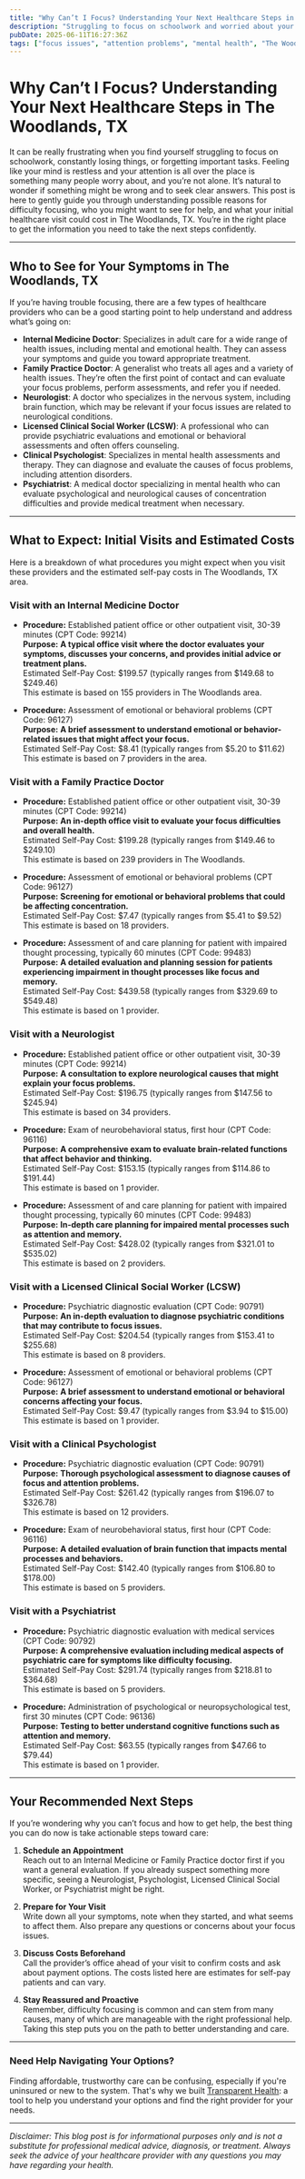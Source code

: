 ```yaml
---
title: "Why Can’t I Focus? Understanding Your Next Healthcare Steps in The Woodlands, TX"
description: "Struggling to focus on schoolwork and worried about your concentration? Learn who to see and what visiting a provider in The Woodlands, TX might cost."
pubDate: 2025-06-11T16:27:36Z
tags: ["focus issues", "attention problems", "mental health", "The Woodlands TX", "healthcare guide", "provider costs"]
---
```


# Why Can’t I Focus? Understanding Your Next Healthcare Steps in The Woodlands, TX

It can be really frustrating when you find yourself struggling to focus on schoolwork, constantly losing things, or forgetting important tasks. Feeling like your mind is restless and your attention is all over the place is something many people worry about, and you’re not alone. It’s natural to wonder if something might be wrong and to seek clear answers. This post is here to gently guide you through understanding possible reasons for difficulty focusing, who you might want to see for help, and what your initial healthcare visit could cost in The Woodlands, TX. You’re in the right place to get the information you need to take the next steps confidently.

---

## Who to See for Your Symptoms in The Woodlands, TX

If you’re having trouble focusing, there are a few types of healthcare providers who can be a good starting point to help understand and address what’s going on:

- **Internal Medicine Doctor**: Specializes in adult care for a wide range of health issues, including mental and emotional health. They can assess your symptoms and guide you toward appropriate treatment.
- **Family Practice Doctor**: A generalist who treats all ages and a variety of health issues. They’re often the first point of contact and can evaluate your focus problems, perform assessments, and refer you if needed.
- **Neurologist**: A doctor who specializes in the nervous system, including brain function, which may be relevant if your focus issues are related to neurological conditions.
- **Licensed Clinical Social Worker (LCSW)**: A professional who can provide psychiatric evaluations and emotional or behavioral assessments and often offers counseling.
- **Clinical Psychologist**: Specializes in mental health assessments and therapy. They can diagnose and evaluate the causes of focus problems, including attention disorders.
- **Psychiatrist**: A medical doctor specializing in mental health who can evaluate psychological and neurological causes of concentration difficulties and provide medical treatment when necessary.

---

## What to Expect: Initial Visits and Estimated Costs

Here is a breakdown of what procedures you might expect when you visit these providers and the estimated self-pay costs in The Woodlands, TX area.

### Visit with an Internal Medicine Doctor

- **Procedure:** Established patient office or other outpatient visit, 30-39 minutes (CPT Code: 99214)  
  **Purpose:** **A typical office visit where the doctor evaluates your symptoms, discusses your concerns, and provides initial advice or treatment plans.**  
  Estimated Self-Pay Cost: $199.57 (typically ranges from $149.68 to $249.46)  
  This estimate is based on 155 providers in The Woodlands area.

- **Procedure:** Assessment of emotional or behavioral problems (CPT Code: 96127)  
  **Purpose:** **A brief assessment to understand emotional or behavior-related issues that might affect your focus.**  
  Estimated Self-Pay Cost: $8.41 (typically ranges from $5.20 to $11.62)  
  This estimate is based on 7 providers in the area.

### Visit with a Family Practice Doctor

- **Procedure:** Established patient office or other outpatient visit, 30-39 minutes (CPT Code: 99214)  
  **Purpose:** **An in-depth office visit to evaluate your focus difficulties and overall health.**  
  Estimated Self-Pay Cost: $199.28 (typically ranges from $149.46 to $249.10)  
  This estimate is based on 239 providers in The Woodlands.

- **Procedure:** Assessment of emotional or behavioral problems (CPT Code: 96127)  
  **Purpose:** **Screening for emotional or behavioral problems that could be affecting concentration.**  
  Estimated Self-Pay Cost: $7.47 (typically ranges from $5.41 to $9.52)  
  This estimate is based on 18 providers.

- **Procedure:** Assessment of and care planning for patient with impaired thought processing, typically 60 minutes (CPT Code: 99483)  
  **Purpose:** **A detailed evaluation and planning session for patients experiencing impairment in thought processes like focus and memory.**  
  Estimated Self-Pay Cost: $439.58 (typically ranges from $329.69 to $549.48)  
  This estimate is based on 1 provider.

### Visit with a Neurologist

- **Procedure:** Established patient office or other outpatient visit, 30-39 minutes (CPT Code: 99214)  
  **Purpose:** **A consultation to explore neurological causes that might explain your focus problems.**  
  Estimated Self-Pay Cost: $196.75 (typically ranges from $147.56 to $245.94)  
  This estimate is based on 34 providers.

- **Procedure:** Exam of neurobehavioral status, first hour (CPT Code: 96116)  
  **Purpose:** **A comprehensive exam to evaluate brain-related functions that affect behavior and thinking.**  
  Estimated Self-Pay Cost: $153.15 (typically ranges from $114.86 to $191.44)  
  This estimate is based on 1 provider.

- **Procedure:** Assessment of and care planning for patient with impaired thought processing, typically 60 minutes (CPT Code: 99483)  
  **Purpose:** **In-depth care planning for impaired mental processes such as attention and memory.**  
  Estimated Self-Pay Cost: $428.02 (typically ranges from $321.01 to $535.02)  
  This estimate is based on 2 providers.

### Visit with a Licensed Clinical Social Worker (LCSW)

- **Procedure:** Psychiatric diagnostic evaluation (CPT Code: 90791)  
  **Purpose:** **An in-depth evaluation to diagnose psychiatric conditions that may contribute to focus issues.**  
  Estimated Self-Pay Cost: $204.54 (typically ranges from $153.41 to $255.68)  
  This estimate is based on 8 providers.

- **Procedure:** Assessment of emotional or behavioral problems (CPT Code: 96127)  
  **Purpose:** **A brief assessment to understand emotional or behavioral concerns affecting your focus.**  
  Estimated Self-Pay Cost: $9.47 (typically ranges from $3.94 to $15.00)  
  This estimate is based on 1 provider.

### Visit with a Clinical Psychologist

- **Procedure:** Psychiatric diagnostic evaluation (CPT Code: 90791)  
  **Purpose:** **Thorough psychological assessment to diagnose causes of focus and attention problems.**  
  Estimated Self-Pay Cost: $261.42 (typically ranges from $196.07 to $326.78)  
  This estimate is based on 12 providers.

- **Procedure:** Exam of neurobehavioral status, first hour (CPT Code: 96116)  
  **Purpose:** **A detailed evaluation of brain function that impacts mental processes and behaviors.**  
  Estimated Self-Pay Cost: $142.40 (typically ranges from $106.80 to $178.00)  
  This estimate is based on 5 providers.

### Visit with a Psychiatrist

- **Procedure:** Psychiatric diagnostic evaluation with medical services (CPT Code: 90792)  
  **Purpose:** **A comprehensive evaluation including medical aspects of psychiatric care for symptoms like difficulty focusing.**  
  Estimated Self-Pay Cost: $291.74 (typically ranges from $218.81 to $364.68)  
  This estimate is based on 5 providers.

- **Procedure:** Administration of psychological or neuropsychological test, first 30 minutes (CPT Code: 96136)  
  **Purpose:** **Testing to better understand cognitive functions such as attention and memory.**  
  Estimated Self-Pay Cost: $63.55 (typically ranges from $47.66 to $79.44)  
  This estimate is based on 1 provider.

---

## Your Recommended Next Steps

If you’re wondering why you can’t focus and how to get help, the best thing you can do now is take actionable steps toward care:

1. **Schedule an Appointment**  
   Reach out to an Internal Medicine or Family Practice doctor first if you want a general evaluation. If you already suspect something more specific, seeing a Neurologist, Psychologist, Licensed Clinical Social Worker, or Psychiatrist might be right.

2. **Prepare for Your Visit**  
   Write down all your symptoms, note when they started, and what seems to affect them. Also prepare any questions or concerns about your focus issues.

3. **Discuss Costs Beforehand**  
   Call the provider’s office ahead of your visit to confirm costs and ask about payment options. The costs listed here are estimates for self-pay patients and can vary.

4. **Stay Reassured and Proactive**  
   Remember, difficulty focusing is common and can stem from many causes, many of which are manageable with the right professional help. Taking this step puts you on the path to better understanding and care.

---

### Need Help Navigating Your Options?

Finding affordable, trustworthy care can be confusing, especially if you're uninsured or new to the system. That's why we built [Transparent Health](https://transparenthealth.ai): a tool to help you understand your options and find the right provider for your needs. 

---

*Disclaimer: This blog post is for informational purposes only and is not a substitute for professional medical advice, diagnosis, or treatment. Always seek the advice of your healthcare provider with any questions you may have regarding your health.*
